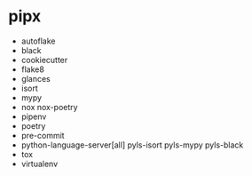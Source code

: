 # pipx
- autoflake
- black
- cookiecutter
- flake8
- glances
- isort
- mypy
- nox nox-poetry
- pipenv
- poetry
- pre-commit
- python-language-server[all] pyls-isort pyls-mypy pyls-black
- tox
- virtualenv
